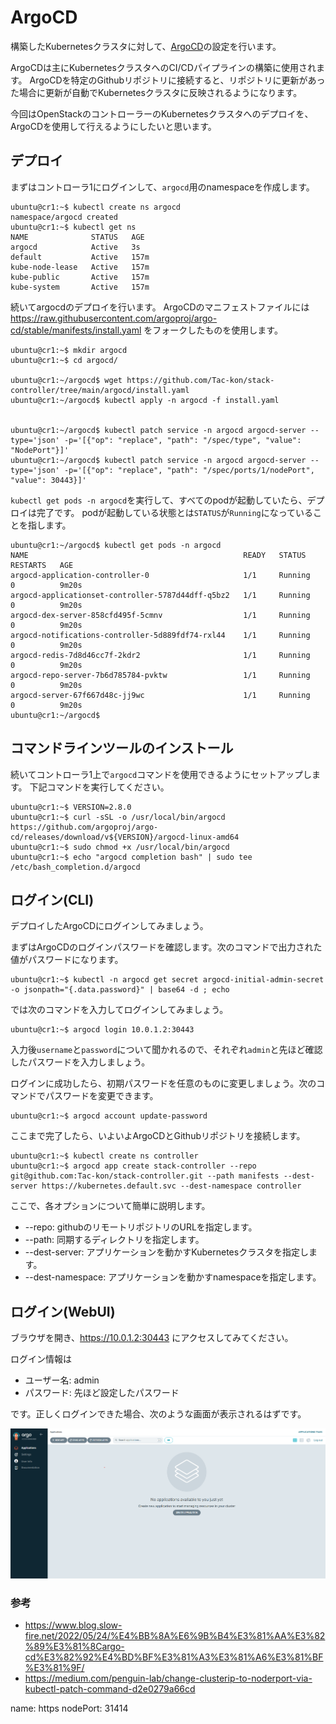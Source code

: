 # ArgoCD
構築したKubernetesクラスタに対して、[ArgoCD](https://argo-cd.readthedocs.io/en/stable/)の設定を行います。


ArgoCDは主にKubernetesクラスタへのCI/CDパイプラインの構築に使用されます。
ArgoCDを特定のGithubリポジトリに接続すると、リポジトリに更新があった場合に更新が自動でKubernetesクラスタに反映されるようになります。

今回はOpenStackのコントローラーのKubernetesクラスタへのデプロイを、ArgoCDを使用して行えるようにしたいと思います。


## デプロイ
まずはコントローラ1にログインして、`argocd`用のnamespaceを作成します。

```
ubuntu@cr1:~$ kubectl create ns argocd
namespace/argocd created
ubuntu@cr1:~$ kubectl get ns
NAME              STATUS   AGE
argocd            Active   3s
default           Active   157m
kube-node-lease   Active   157m
kube-public       Active   157m
kube-system       Active   157m
```

続いてargocdのデプロイを行います。
ArgoCDのマニフェストファイルには https://raw.githubusercontent.com/argoproj/argo-cd/stable/manifests/install.yaml をフォークしたものを使用します。
```
ubuntu@cr1:~$ mkdir argocd
ubuntu@cr1:~$ cd argocd/

ubuntu@cr1:~/argocd$ wget https://github.com/Tac-kon/stack-controller/tree/main/argocd/install.yaml
ubuntu@cr1:~/argocd$ kubectl apply -n argocd -f install.yaml


ubuntu@cr1:~/argocd$ kubectl patch service -n argocd argocd-server --type='json' -p='[{"op": "replace", "path": "/spec/type", "value": "NodePort"}]'
ubuntu@cr1:~/argocd$ kubectl patch service -n argocd argocd-server --type='json' -p='[{"op": "replace", "path": "/spec/ports/1/nodePort", "value": 30443}]'
```

`kubectl get pods -n argocd`を実行して、すべてのpodが起動していたら、デプロイは完了です。
podが起動している状態とは`STATUS`が`Running`になっていることを指します。
```
ubuntu@cr1:~/argocd$ kubectl get pods -n argocd
NAME                                                READY   STATUS    RESTARTS   AGE
argocd-application-controller-0                     1/1     Running   0          9m20s
argocd-applicationset-controller-5787d44dff-q5bz2   1/1     Running   0          9m20s
argocd-dex-server-858cfd495f-5cmnv                  1/1     Running   0          9m20s
argocd-notifications-controller-5d889fdf74-rxl44    1/1     Running   0          9m20s
argocd-redis-7d8d46cc7f-2kdr2                       1/1     Running   0          9m20s
argocd-repo-server-7b6d785784-pvktw                 1/1     Running   0          9m20s
argocd-server-67f667d48c-jj9wc                      1/1     Running   0          9m20s
ubuntu@cr1:~/argocd$
```

## コマンドラインツールのインストール
続いてコントローラ1上で`argocd`コマンドを使用できるようにセットアップします。
下記コマンドを実行してください。
```
ubuntu@cr1:~$ VERSION=2.8.0
ubuntu@cr1:~$ curl -sSL -o /usr/local/bin/argocd https://github.com/argoproj/argo-cd/releases/download/v${VERSION}/argocd-linux-amd64
ubuntu@cr1:~$ sudo chmod +x /usr/local/bin/argocd
ubuntu@cr1:~$ echo "argocd completion bash" | sudo tee /etc/bash_completion.d/argocd
```

## ログイン(CLI)
デプロイしたArgoCDにログインしてみましょう。

まずはArgoCDのログインパスワードを確認します。次のコマンドで出力された値がパスワードになります。
```
ubuntu@cr1:~$ kubectl -n argocd get secret argocd-initial-admin-secret -o jsonpath="{.data.password}" | base64 -d ; echo
```

では次のコマンドを入力してログインしてみましょう。

```
ubuntu@cr1:~$ argocd login 10.0.1.2:30443
```
入力後`username`と`password`について聞かれるので、それぞれ`admin`と先ほど確認したパスワードを入力しましょう。

ログインに成功したら、初期パスワードを任意のものに変更しましょう。次のコマンドでパスワードを変更できます。
```
ubuntu@cr1:~$ argocd account update-password
```

ここまで完了したら、いよいよArgoCDとGithubリポジトリを接続します。
```
ubuntu@cr1:~$ kubectl create ns controller
ubuntu@cr1:~$ argocd app create stack-controller --repo git@github.com:Tac-kon/stack-controller.git --path manifests --dest-server https://kubernetes.default.svc --dest-namespace controller
```

ここで、各オプションについて簡単に説明します。
 - --repo: githubのリモートリポジトリのURLを指定します。
 - --path: 同期するディレクトリを指定します。
 - --dest-server: アプリケーションを動かすKubernetesクラスタを指定します。
 - --dest-namespace: アプリケーションを動かすnamespaceを指定します。

## ログイン(WebUI)
ブラウザを開き、https://10.0.1.2:30443 にアクセスしてみてください。

ログイン情報は
 - ユーザー名: admin
 - パスワード: 先ほど設定したパスワード

です。正しくログインできた場合、次のような画面が表示されるはずです。

![ArgoCD_WebUI](../images/argocd-ui.png)


### 参考
 - https://www.blog.slow-fire.net/2022/05/24/%E4%BB%8A%E6%9B%B4%E3%81%AA%E3%82%89%E3%81%8Cargo-cd%E3%82%92%E4%BD%BF%E3%81%A3%E3%81%A6%E3%81%BF%E3%81%9F/
 - https://medium.com/penguin-lab/change-clusterip-to-noderport-via-kubectl-patch-command-d2e0279a66cd



name: https
    nodePort: 31414
